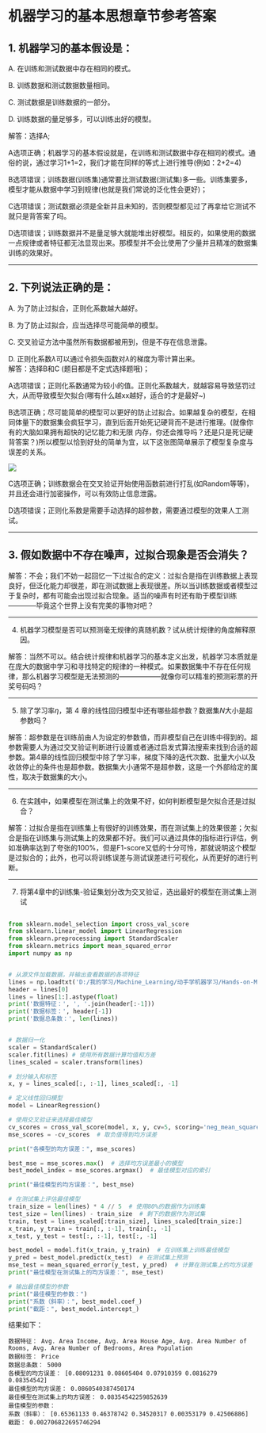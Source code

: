 # 机器学习的基本思想章节参考答案

## 1. 机器学习的基本假设是： 

  A. 在训练和测试数据中存在相同的模式。

  B. 训练数据和测试数据数量相同。 

  C. 测试数据是训练数据的一部分。 

  D. 训练数据的量足够多，可以训练出好的模型。


解答：选择A;

A选项正确；机器学习的基本假设就是，在训练和测试数据中存在相同的模式。通俗的说，通过学习1+1=2，我们才能在同样的等式上进行推导(例如：2+2=4)

B选项错误；训练数据(训练集)通常要比测试数据(测试集)多一些。训练集要多，模型才能从数据中学习到规律(也就是我们常说的泛化性会更好)；
    
C选项错误；测试数据必须是全新并且未知的，否则模型都见过了再拿给它测试不就只是背答案了吗。

D选项错误；训练数据并不是量足够大就能堆出好模型。相反的，如果使用的数据一点规律或者特征都无法显现出来。那模型并不会比使用了少量并且精准的数据集训练的效果好。

---
## 2. 下列说法正确的是：   

   A. 为了防止过拟合，正则化系数越大越好。   

   B. 为了防止过拟合，应当选择尽可能简单的模型。   

   C. 交叉验证方法中虽然所有数据都被用到，但是不存在信息泄露。   
   
   D. 正则化系数$\lambda$可以通过令损失函数对$\lambda$的梯度为零计算出来。  
解答：选择B和C (题目都是不定式选择题哦)；

A选项错误；正则化系数通常为较小的值。正则化系数越大，就越容易导致惩罚过大，从而导致模型欠拟合(哪有什么越xx越好，适合的才是最好~)

B选项正确；尽可能简单的模型可以更好的防止过拟合。如果越复杂的模型，在相同体量下的数据集会疯狂学习，直到后面开始死记硬背而不是进行推理。(就像你有的大脑如果拥有超快的记忆能力和无限
内存，你还会推导吗？还是只是死记硬背答案？)所以模型以恰到好处的简单为宜，以下这张图简单展示了模型复杂度与误差的关系。

<img src="\machine_img1.png"/>

C选项正确；训练数据会在交叉验证开始使用函数前进行打乱(如Random等等)，并且还会进行加密操作，可以有效防止信息泄露。

D选项错误；正则化系数是需要手动选择的超参数，需要通过模型的效果人工测试。

---

## 3. 假如数据中不存在噪声，过拟合现象是否会消失？
   
解答：不会；我们不妨一起回忆一下过拟合的定义：过拟合是指在训练数据上表现良好，但泛化能力却很差，即在测试数据上表现很差。所以当训练数据或者模型过于复杂时，都有可能会出现过拟合现象。适当的噪声有时还有助于模型训练————毕竟这个世界上没有完美的事物对吧？

---
4. 机器学习模型是否可以预测毫无规律的真随机数？试从统计规律的角度解释原因。
   
解答：当然不可以。结合统计规律和机器学习的基本定义出发，机器学习本质就是在庞大的数据中学习和寻找特定的规律的一种模式。如果数据集中不存在任何规律，那么机器学习模型是无法预测的——————就像你可以精准的预测彩票的开奖号码吗？

---
5. 除了学习率$\eta$，第 4 章的线性回归模型中还有哪些超参数？数据集$N$大小是超参数吗？
   
解答：超参数是在训练前由人为设定的参数值，而非模型自己在训练中得到的。超参数需要人为通过交叉验证判断进行设置或者通过启发式算法搜索来找到合适的超参数。第4章的线性回归模型中除了学习率，梯度下降的迭代次数、批量大小以及收敛停止的条件也是超参数。数据集大小通常不是超参数，这是一个外部给定的属性，取决于数据集的大小。

---
6. 在实践中，如果模型在测试集上的效果不好，如何判断模型是欠拟合还是过拟合？
   
解答：过拟合是指在训练集上有很好的训练效果，而在测试集上的效果很差；欠拟合是指在训练集与测试集上的效果都不好。我们可以通过具体的指标进行评估，例如准确率达到了夸张的100%，但是F1-score又低的十分可怜，那就说明这个模型是过拟合的；此外，也可以将训练误差与测试误差进行可视化，从而更好的进行判断。

---

7. 将第4章中的训练集-验证集划分改为交叉验证，选出最好的模型在测试集上测试
   
```python
   
from sklearn.model_selection import cross_val_score
from sklearn.linear_model import LinearRegression
from sklearn.preprocessing import StandardScaler
from sklearn.metrics import mean_squared_error
import numpy as np


# 从源文件加载数据，并输出查看数据的各项特征
lines = np.loadtxt('D:/我的学习/Machine_Learning/动手学机器学习/Hands-on-ML/第4章 线性回归/USA_Housing.csv', delimiter=',', dtype='str')
header = lines[0]
lines = lines[1:].astype(float)
print('数据特征：', ', '.join(header[:-1]))
print('数据标签：', header[-1])
print('数据总条数：', len(lines))


# 数据归一化
scaler = StandardScaler()
scaler.fit(lines) # 使用所有数据计算均值和方差
lines_scaled = scaler.transform(lines)

# 划分输入和标签
x, y = lines_scaled[:, :-1], lines_scaled[:, -1]

# 定义线性回归模型
model = LinearRegression()

# 使用交叉验证来选择最佳模型
cv_scores = cross_val_score(model, x, y, cv=5, scoring='neg_mean_squared_error')
mse_scores = -cv_scores  # 取负值得到均方误差

print("各模型的均方误差：", mse_scores)

best_mse = mse_scores.max()  # 选择均方误差最小的模型
best_model_index = mse_scores.argmax()  # 最佳模型对应的索引

print("最佳模型的均方误差：", best_mse)

# 在测试集上评估最佳模型
train_size = len(lines) * 4 // 5  # 使用80%的数据作为训练集
test_size = len(lines) - train_size  # 剩下的数据作为测试集
train, test = lines_scaled[:train_size], lines_scaled[train_size:]
x_train, y_train = train[:, :-1], train[:, -1]
x_test, y_test = test[:, :-1], test[:, -1]

best_model = model.fit(x_train, y_train)  # 在训练集上训练最佳模型
y_pred = best_model.predict(x_test)  # 在测试集上预测
mse_test = mean_squared_error(y_test, y_pred)  # 计算在测试集上的均方误差
print("最佳模型在测试集上的均方误差：", mse_test)

# 输出最佳模型的参数
print("最佳模型的参数：")
print("系数（斜率）：", best_model.coef_)
print("截距：", best_model.intercept_)
```
结果如下：
```
数据特征： Avg. Area Income, Avg. Area House Age, Avg. Area Number of Rooms, Avg. Area Number of Bedrooms, Area Population
数据标签： Price
数据总条数： 5000
各模型的均方误差： [0.08091231 0.08605404 0.07910359 0.0816279  0.08354542]
最佳模型的均方误差： 0.0860540387450174
最佳模型在测试集上的均方误差： 0.08354542259852639
最佳模型的参数：
系数（斜率）： [0.65361133 0.46378742 0.34520317 0.00353179 0.42506886]
截距： 0.002706822695746294
```
